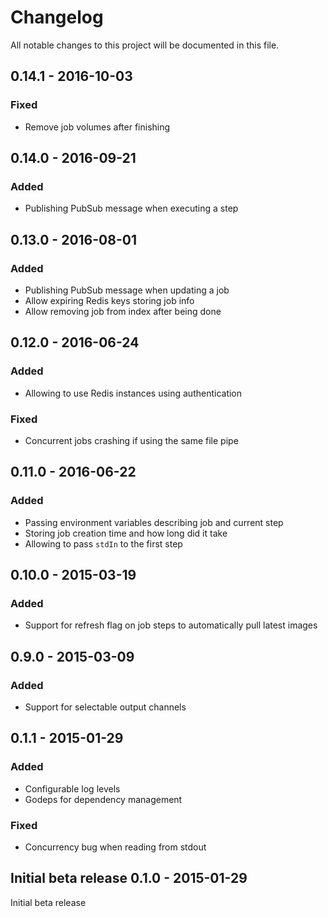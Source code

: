 # Changelog
All notable changes to this project will be documented in this file.


0.14.1 - 2016-10-03
-------------------
### Fixed
- Remove job volumes after finishing

0.14.0 - 2016-09-21
-------------------
### Added
- Publishing PubSub message when executing a step

0.13.0 - 2016-08-01
-------------------
### Added
- Publishing PubSub message when updating a job
- Allow expiring Redis keys storing job info
- Allow removing job from index after being done

0.12.0 - 2016-06-24
-------------------
### Added
- Allowing to use Redis instances using authentication

### Fixed
- Concurrent jobs crashing if using the same file pipe

0.11.0 - 2016-06-22
-------------------
### Added
- Passing environment variables describing job and current step
- Storing job creation time and how long did it take
- Allowing to pass `stdIn` to the first step

0.10.0 - 2015-03-19
-------------------
### Added
- Support for refresh flag on job steps to automatically pull latest images

0.9.0 - 2015-03-09
-------------------
### Added
- Support for selectable output channels

0.1.1 - 2015-01-29
-------------------
### Added
- Configurable log levels
- Godeps for dependency management

### Fixed
- Concurrency bug when reading from stdout

Initial beta release
0.1.0 - 2015-01-29
-------------------
Initial beta release
